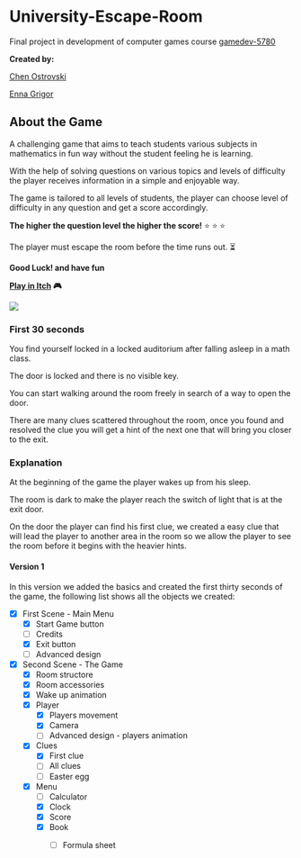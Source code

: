 # University-Escape-Room
Final project in development of computer games course [gamedev-5780](https://github.com/erelsgl-at-ariel/gamedev-5780)

**Created by:**

[Chen Ostrovski](https://github.com/ChenOst)

[Enna Grigor](https://github.com/ennagrigor)

## About the Game

A challenging game that aims to teach students various subjects in mathematics in fun way without the student feeling he is learning.
  
With the help of solving questions on various topics and levels of difficulty the player receives
information in a simple and enjoyable way.

The game is tailored to all levels of students,
the player can choose level of difficulty in any question and get a score accordingly.

**The higher the question level the higher the score!** :star: :star: :star:

The player must escape the room before the time runs out. :hourglass_flowing_sand:

**Good Luck! and have fun**

**[Play in Itch](https://chenostrovski.itch.io/university-escape-room) :video_game:**

![](Game_Version_1.gif)

### First 30 seconds

You find yourself locked in a locked auditorium after falling asleep in a math class. 

The door is locked and there is no visible key. 

You can start walking around the room freely in search of a way to open the door.

There are many clues scattered throughout the room, once you found and resolved 
the clue you will get a hint of the next one that will bring you closer to the exit.

### Explanation

At the beginning of the game the player wakes up from his sleep.

The room is dark to make the player reach the switch of light that is at the exit door.

On the door the player can find his first clue, we
 created a easy clue that will lead the player to another area in the room
 so we allow the player to see the room before it begins with the heavier hints.
#### Version 1
In this version we added the basics and created the first thirty seconds of the game, 
the following list shows all the objects we created:
- [x] First Scene - Main Menu
    - [x] Start Game button
    - [ ] Credits
    - [x] Exit button
    - [ ] Advanced design
    
- [x] Second  Scene - The Game
    - [x] Room structore
    - [x] Room accessories
    - [x] Wake up animation
    - [x] Player
        - [x] Players movement
        - [x] Camera
        - [ ] Advanced design - players animation
    - [x] Clues
        - [x] First clue
        - [ ] All clues
        - [ ] Easter egg
    - [x] Menu
        - [ ] Calculator
        - [x] Clock
        - [x] Score
        - [x] Book
            - [ ] Formula sheet
            
